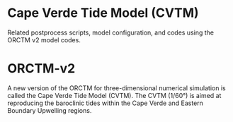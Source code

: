 # Cape Verde Tide Model (CVTM)
Related postprocess scripts, model configuration, and codes using the ORCTM v2 model codes.
# ORCTM-v2
A new version of the ORCTM for three-dimensional numerical simulation is called the Cape Verde Tide Model (CVTM). The CVTM (1/60°) is aimed at reproducing the baroclinic tides within the Cape Verde and Eastern Boundary Upwelling regions.

